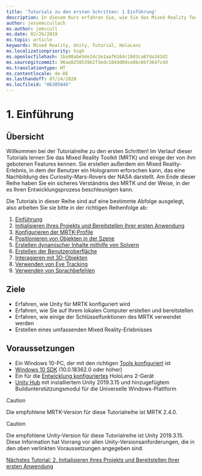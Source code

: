 ```yaml
---
title: 'Tutorials zu den ersten Schritten: 1 Einführung'
description: In diesem Kurs erfahren Sie, wie Sie das Mixed Reality Toolkit (MRTK) verwenden, um eine Mixed Reality-Anwendung zu erstellen.
author: jessemcculloch
ms.author: jemccull
ms.date: 02/26/2019
ms.topic: article
keywords: Mixed Reality, Unity, Tutorial, HoloLens
ms.localizationpriority: high
ms.openlocfilehash: 1ba98abe5de14c3e1aaf6164c19d3ca87da341d2
ms.sourcegitcommit: 96ae8258539b2f3edc104dd0dce8bc66f3647cdd
ms.translationtype: HT
ms.contentlocale: de-DE
ms.lasthandoff: 07/14/2020
ms.locfileid: "86305846"
---
```

# <a name="1-introduction"></a>1. Einführung

## <a name="overview"></a>Übersicht

Willkommen bei der Tutorialreihe zu den ersten Schritten! Im Verlauf dieser Tutorials lernen Sie das Mixed Reality Toolkit (MRTK) und einige der von ihm gebotenen Features kennen. Sie erstellen außerdem ein Mixed Reality-Erlebnis, in dem der Benutzer ein Hologramm erforschen kann, das eine Nachbildung des Curiosity-Mars-Rovers der NASA darstellt. Am Ende dieser Reihe haben Sie ein sicheres Verständnis des MRTK und der Weise, in der es Ihren Entwicklungsprozess beschleunigen kann.

Die Tutorials in dieser Reihe sind auf eine bestimmte Abfolge ausgelegt, also arbeiten Sie sie bitte in der richtigen Reihenfolge ab:

1. [Einführung](mr-learning-base-01.md)
2. [Initialisieren Ihres Projekts und Bereitstellen Ihrer ersten Anwendung](mr-learning-base-02.md)
3. [Konfigurieren der MRTK-Profile](mr-learning-base-03.md)
4. [Positionieren von Objekten in der Szene](mr-learning-base-04.md)
5. [Erstellen dynamischer Inhalte mithilfe von Solvern](mr-learning-base-05.md)
6. [Erstellen der Benutzeroberfläche](mr-learning-base-06.md)
7. [Interagieren mit 3D-Objekten](mr-learning-base-07.md)
8. [Verwenden von Eye Tracking](mr-learning-base-08.md)
9. [Verwenden von Sprachbefehlen](mr-learning-base-09.md)

## <a name="objectives"></a>Ziele

* Erfahren, wie Unity für MRTK konfiguriert wird
* Erfahren, wie Sie auf Ihrem lokalen Computer erstellen und bereitstellen
* Erfahren, wie einige der Schlüsselfunktionen des MRTK verwendet werden
* Erstellen eines umfassenden Mixed Reality-Erlebnisses

## <a name="prerequisites"></a>Voraussetzungen

* Ein Windows 10-PC, der mit den richtigen [Tools konfiguriert](install-the-tools.md) ist
* [Windows 10 SDK](https://developer.microsoft.com/windows/downloads/windows-10-sdk/) (10.0.18362.0 oder höher)
* Ein für die [Entwicklung konfiguriertes](using-visual-studio.md#enabling-developer-mode) HoloLens 2-Gerät
* <a href="https://docs.unity3d.com/Manual/GettingStartedInstallingHub.html" target="_blank">Unity Hub</a> mit installiertem Unity 2019.3.15 und hinzugefügtem Buildunterstützungsmodul für die Universelle Windows-Plattform

> [!CAUTION]
> Die empfohlene MRTK-Version für diese Tutorialreihe ist MRTK 2.4.0.

> [!CAUTION]
> Die empfohlene Unity-Version für diese Tutorialreihe ist Unity 2019.3.15. Diese Information hat Vorrang vor allen Unity-Versionsanforderungen, die in den oben verlinkten Voraussetzungen angegeben sind.

[Nächstes Tutorial: 2. Initialisieren Ihres Projekts und Bereitstellen Ihrer ersten Anwendung](mr-learning-base-02.md)
